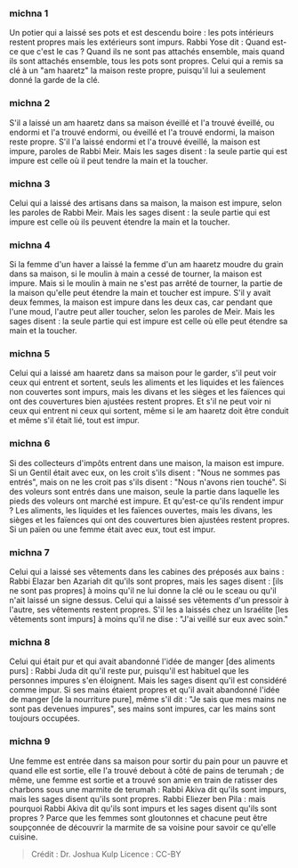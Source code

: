 
### michna 1
Un potier qui a laissé ses pots et est descendu boire : les pots intérieurs restent propres mais les extérieurs sont impurs. Rabbi Yose dit : Quand est-ce que c'est le cas ? Quand ils ne sont pas attachés ensemble, mais quand ils sont attachés ensemble, tous les pots sont propres. Celui qui a remis sa clé à un "am haaretz" la maison reste propre, puisqu'il lui a seulement donné la garde de la clé.

### michna 2
S'il a laissé un am haaretz dans sa maison éveillé et l'a trouvé éveillé, ou endormi et l'a trouvé endormi, ou éveillé et l'a trouvé endormi, la maison reste propre. S'il l'a laissé endormi et l'a trouvé éveillé, la maison est impure, paroles de Rabbi Meir. Mais les sages disent : la seule partie qui est impure est celle où il peut tendre la main et la toucher.

### michna 3
Celui qui a laissé des artisans dans sa maison, la maison est impure, selon les paroles de Rabbi Meir. Mais les sages disent : la seule partie qui est impure est celle où ils peuvent étendre la main et la toucher.

### michna 4
Si la femme d'un haver a laissé la femme d'un am haaretz moudre du grain dans sa maison, si le moulin à main a cessé de tourner, la maison est impure. Mais si le moulin à main ne s'est pas arrêté de tourner, la partie de la maison qu'elle peut étendre la main et toucher est impure. S'il y avait deux femmes, la maison est impure dans les deux cas, car pendant que l'une moud, l'autre peut aller toucher, selon les paroles de Meir. Mais les sages disent : la seule partie qui est impure est celle où elle peut étendre sa main et la toucher.

### michna 5
Celui qui a laissé am haaretz dans sa maison pour le garder, s'il peut voir ceux qui entrent et sortent, seuls les aliments et les liquides et les faïences non couvertes sont impurs, mais les divans et les sièges et les faïences qui ont des couvertures bien ajustées restent propres. Et s'il ne peut voir ni ceux qui entrent ni ceux qui sortent, même si le am haaretz doit être conduit et même s'il était lié, tout est impur.

### michna 6
Si des collecteurs d'impôts entrent dans une maison, la maison est impure. Si un Gentil était avec eux, on les croit s'ils disent : "Nous ne sommes pas entrés", mais on ne les croit pas s'ils disent : "Nous n'avons rien touché". Si des voleurs sont entrés dans une maison, seule la partie dans laquelle les pieds des voleurs ont marché est impure. Et qu'est-ce qu'ils rendent impur ? Les aliments, les liquides et les faïences ouvertes, mais les divans, les sièges et les faïences qui ont des couvertures bien ajustées restent propres. Si un païen ou une femme était avec eux, tout est impur.

### michna 7
Celui qui a laissé ses vêtements dans les cabines des préposés aux bains : Rabbi Elazar ben Azariah dit qu'ils sont propres, mais les sages disent : [ils ne sont pas propres] à moins qu'il ne lui donne la clé ou le sceau ou qu'il n'ait laissé un signe dessus. Celui qui a laissé ses vêtements d'un pressoir à l'autre, ses vêtements restent propres. S'il les a laissés chez un Israélite [les vêtements sont impurs] à moins qu'il ne dise : "J'ai veillé sur eux avec soin."

### michna 8
Celui qui était pur et qui avait abandonné l'idée de manger [des aliments purs] : Rabbi Juda dit qu'il reste pur, puisqu'il est habituel que les personnes impures s'en éloignent. Mais les sages disent qu'il est considéré comme impur. Si ses mains étaient propres et qu'il avait abandonné l'idée de manger [de la nourriture pure], même s'il dit : "Je sais que mes mains ne sont pas devenues impures", ses mains sont impures, car les mains sont toujours occupées.

### michna 9
Une femme est entrée dans sa maison pour sortir du pain pour un pauvre et quand elle est sortie, elle l'a trouvé debout à côté de pains de terumah ; de même, une femme est sortie et a trouvé son amie en train de ratisser des charbons sous une marmite de terumah : Rabbi Akiva dit qu'ils sont impurs, mais les sages disent qu'ils sont propres. Rabbi Eliezer ben Pila : mais pourquoi Rabbi Akiva dit qu'ils sont impurs et les sages disent qu'ils sont propres ? Parce que les femmes sont gloutonnes et chacune peut être soupçonnée de découvrir la marmite de sa voisine pour savoir ce qu'elle cuisine.

>Crédit : Dr. Joshua Kulp
>Licence : CC-BY